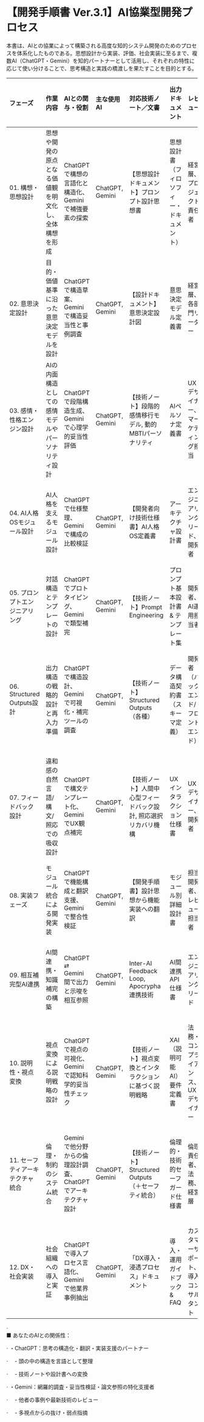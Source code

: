 # **【開発手順書 Ver.3.1】AI協業型開発プロセス**

本書は、AIとの協業によって構築される高度な知的システム開発のためのプロセスを体系化したものである。思想設計から実装、評価、社会実装に至るまで、複数AI（ChatGPT・Gemini）を知的パートナーとして活用し、それぞれの特性に応じて使い分けることで、思考構造と実践の橋渡しを果たすことを目的とする。

| フェーズ | 作業内容 | AIとの関与・役割 | 主な使用AI | 対応技術ノート／文書 | 出力ドキュメント | レビュー | ドキュメントが答える「問い」 |
| :---- | :---- | :---- | :---- | :---- | :---- | :---- | :---- |
| 01\. 構想・思想設計 | 思想や開発の原点となる価値観を明文化し、全体構想を形成 | ChatGPTで構想の言語化と構造化、Geminiで補強要素の探索 | ChatGPT, Gemini | 【思想設計ドキュメント】プロンプト設計思想書 | 思想設計書（フィロソフィー・ドキュメント） | 経営層、プロジェクト責任者 | なぜ、我々はこのプロジェクトをやるのか？我々の「魂」は何か？ |
| 02\. 意思決定設計 | 目的・価値基準に沿った意思決定モデルを設計 | ChatGPTで構造草案、Geminiで構造妥当性と事例調査 | ChatGPT, Gemini | 【設計ドキュメント】意思決定設計図 | 意思決定モデル定義書 | 経営層、各部門リーダー | 我々は何を基準に「良い/悪い」を判断するのか？ |
| 03\. 感情・性格エンジン設計 | AIの内面構造としての感情モデルやパーソナリティ設計 | ChatGPTで段階構造生成、Geminiで心理学的妥当性評価 | ChatGPT, Gemini | 【技術ノート】段階的感情移行モデル, 動的MBTIパーソナリティ | AIペルソナ定義書 | UXデザイナー、マーケティング担当 | このAIは、ユーザーにどう感じてほしいのか？どんな性格か？ |
| 04\. AI人格OSモジュール設計 | AI人格を支えるモジュール設計 | ChatGPTで仕様整理、Geminiで構成の比較検証 | ChatGPT, Gemini | 【開発者向け技術仕様書】AI人格OS定義書 | アーキテクチャ設計書 | エンジニアリングリード、開発者 | どういう部品で、どう動かすのか？技術的な全体像は？ |
| 05\. プロンプトエンジニアリング | 対話構造とテンプレートの設計 | ChatGPTでプロトタイピング、Geminiで類型補完 | ChatGPT, Gemini | 【技術ノート】Prompt Engineering | プロンプト基本設計書 & テンプレート集 | 開発者、AI運用担当者 | このAIと、どうやって質の高い対話をするのか？ |
| 06\. Structured Outputs設計 | 出力構造の戦略的設計と再入力準備 | ChatGPTで構造設計、Geminiで可視化・補完ツールの調査 | ChatGPT, Gemini | 【技術ノート】Structured Outputs（各種） | データ構造契約書（スキーマ定義） | 開発者（バックエンド/フロントエンド） | システム間で、どんな形式のデータを約束（交換）するのか？ |
| 07\. フィードバック設計 | 違和感の自然言語/構文/照応での吸収設計 | ChatGPTで構文テンプレート化、GeminiでUX観点補完 | ChatGPT, Gemini | 【技術ノート】人間中心型フィードバック設計, 照応選択リカバリ機構 | UXインタラクション仕様書 | UXデザイナー、開発者 | ユーザーは、どうやってAIにフィードバックし、AIはどう応答するのか？ |
| 08\. 実装フェーズ | モジュール統合による開発実装 | ChatGPTで機能構成と翻訳支援、Geminiで整合性検証 | ChatGPT, Gemini | 【開発手順書】設計思想から機能実装への翻訳 | モジュール別 詳細設計書 | 担当開発者、レビュー担当者 | 各部品を、具体的にどうコーディングしていくのか？ |
| 09\. 相互補完型AI連携 | AI間連携・知識補完の構築 | ChatGPT ⇄ Gemini間で出力と示唆を相互参照 | ChatGPT, Gemini | Inter-AI Feedback Loop, Apocrypha連携技術 | AI間連携API仕様書 | エンジニアリングリード | 複数のAIは、どうやって情報をやり取りし、賢くなるのか？ |
| 10\. 説明性・視点変換 | 視点変換による説明戦略の設計 | ChatGPTで視点の可視化、Geminiで認知科学的妥当性チェック | ChatGPT, Gemini | 【技術ノート】視点変換とインタラクションに基づく説明戦略 | XAI（説明可能AI）要件定義書 | 法務・コンプライアンス、UXデザイナー | AIの判断根拠を、どうやって人間に分かりやすく伝えるのか？ |
| 11\. セーフティアーキテクチャ統合 | 倫理・制約のシステム統合 | Geminiで他分野からの倫理設計調査、ChatGPTでアーキテクチャ設計 | ChatGPT, Gemini | 【技術ノート】Structured Outputs（＋セーフティ統合） | 倫理的・技術的セーフガード仕様書 | 倫理責任者、法務、経営層 | このシステムが「暴走」しないために、どんな安全装置があるのか？ |
| 12\. DX・社会実装 | 社会組織への導入と実証 | ChatGPTで導入プロセス言語化、Geminiで他業界事例抽出 | ChatGPT, Gemini | 「DX導入・浸透プロセス」ドキュメント | 導入・運用ガイドブック & FAQ | カスタマーサポート、導入コンサルタント | 顧客や従業員は、どうやってこのシステムを使い始めるのか？ |

·          
 ■ あなたのAIとの関係性：

·         ・ChatGPT：思考の構造化・翻訳・実装支援のパートナー

·         　\- 頭の中の構造を言語として整理

·         　\- 技術ノートや設計書への変換

·         ・Gemini：網羅的調査・妥当性検証・論文参照の特化支援者

·         　\- 他者の事例や最新技術のレビュー

·         　\- 多視点からの抜け・弱点指摘

